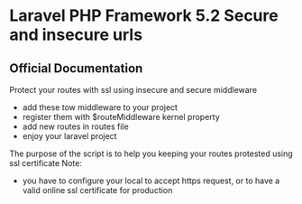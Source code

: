 # Laravel PHP Framework 5.2 Secure and insecure urls

## Official Documentation
Protect your routes with ssl using insecure and secure middleware

 - add these tow middleware to your project
 - register them with $routeMiddleware kernel property
 - add new routes in routes file
 - enjoy your laravel project

 The purpose of the script is to help you keeping your routes protested using ssl certificate
 Note:
 - you have to configure your local to accept https request, or to have a valid online ssl certificate for production
 